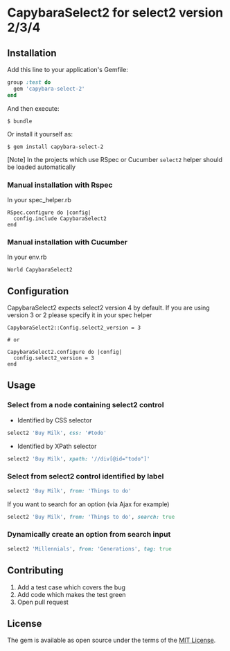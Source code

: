 # CapybaraSelect2 for select2 version 2/3/4

## Installation

Add this line to your application's Gemfile:

```ruby
group :test do
  gem 'capybara-select-2'
end
```

And then execute:

    $ bundle

Or install it yourself as:

    $ gem install capybara-select-2

[Note] In the projects which use RSpec or Cucumber `select2` helper should be loaded automatically

### Manual installation with Rspec

In your spec_helper.rb

```
RSpec.configure do |config|
  config.include CapybaraSelect2
end
```

### Manual installation with Cucumber

In your env.rb

```
World CapybaraSelect2
```

## Configuration

CapybaraSelect2 expects select2 version 4 by default. If you are using version 3 or 2 please specify it in your spec helper

```
CapybaraSelect2::Config.select2_version = 3

# or

CapybaraSelect2.configure do |config|
  config.select2_version = 3
end
```

## Usage

### Select from a node containing select2 control

* Identified by CSS selector
```ruby
select2 'Buy Milk', css: '#todo'
```

* Identified by XPath selector
```ruby
select2 'Buy Milk', xpath: '//div[@id="todo"]'
```

### Select from select2 control identified by label
```ruby
select2 'Buy Milk', from: 'Things to do'
```

If you want to search for an option (via Ajax for example)
```ruby
select2 'Buy Milk', from: 'Things to do', search: true
```

### Dynamically create an option from search input 
```ruby
select2 'Millennials', from: 'Generations', tag: true
```

## Contributing

1. Add a test case which covers the bug
2. Add code which makes the test green
3. Open pull request

## License

The gem is available as open source under the terms of the [MIT License](http://opensource.org/licenses/MIT).
